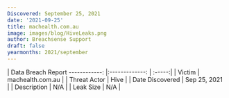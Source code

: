 ```yaml
---
Discovered: September 25, 2021
date: '2021-09-25'
title: machealth.com.au
image: images/blog/HiveLeaks.png
author: Breachsense Support
draft: false
yearmonths: 2021/september
---
```



| Data Breach Report
------------:   |:-------------:    | :-----:|
| Victim    | machealth.com.au      | 
| Threat Actor    | Hive      | 
| Date Discovered    | Sep 25, 2021      | 
| Description    | N/A      | 
| Leak Size    | N/A      | 

